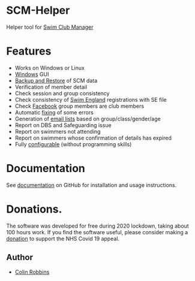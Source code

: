 # SCM-Helper
Helper tool for [Swim Club Manager](https://www.swimclubmanager.co.uk/)
# Features
* Works on Windows or Linux
* [Windows](Windows) GUI
* [Backup and Restore](Backup-and-Restore) of SCM data
* Verification of member detail
* Check session and group consistency
* Check consistency of [Swim England](Swim-England) registrations with SE file
* Check [Facebook](Facebook) group members are club members
* Automatic [fixing](Fixing) of some errors
* Generation of [email lists](Email-Lists) based on group/class/gender/age
* Report on DBS and Safeguarding issue
* Report on swimmers not attending
* Report on swimmers whose confirmation of details has expired
* Fully [configurable](Configuration) (without programming skills)
# Documentation
See [documentation](https://github.com/ColinRobbins/scm-helper/wiki) on GitHub for installation and usage instructions. 
# Donations.
The software was developed for free during 2020 lockdown, taking about 100 hours work.  If you find the software useful, please consider making a [donation](https://uk.virginmoneygiving.com/ColinRobbins) to support the NHS Covid 19 appeal.
## Author
* [Colin Robbins](https://github.com/ColinRobbins)
